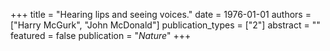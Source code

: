 +++
title = "Hearing lips and seeing voices."
date = 1976-01-01
authors = ["Harry McGurk", "John McDonald"]
publication_types = ["2"]
abstract = ""
featured = false
publication = "*Nature*"
+++

